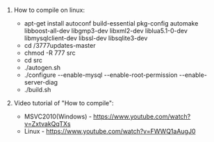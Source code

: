 1. How to compile on linux:
	* apt-get install autoconf build-essential pkg-config automake libboost-all-dev libgmp3-dev libxml2-dev liblua5.1-0-dev libmysqlclient-dev libssl-dev libsqlite3-dev
	* cd /3777updates-master
	* chmod -R 777 src
	* cd src
	* ./autogen.sh
	* ./configure --enable-mysql --enable-root-permission --enable-server-diag
	* ./build.sh

2. Video tutorial of "How to compile":
	* MSVC2010(Windows) - https://www.youtube.com/watch?v=ZxtvakQqTXs
	* Linux - https://www.youtube.com/watch?v=FWWQ1aAugJ0